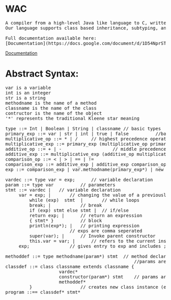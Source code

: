 # WAC
<pre>
A compiler from a high-level Java like language to C, written in Java.
Our language supports class based inheritance, subtyping, and method overloading.

Full documentation available here:
[Documentation](https://docs.google.com/document/d/1D54NprSTMD1AnkS6pM9GCNO9lue8hvOgruq8MsPTTIs/edit?usp=sharing)
</pre>
[Documentation](https://docs.google.com/document/d/1D54NprSTMD1AnkS6pM9GCNO9lue8hvOgruq8MsPTTIs/edit?usp=sharing)

# Abstract Syntax:
<pre>
var is a variable
int is an integer
str is a string
methodname is the name of a method
classname is the name of the class
contructor is the name of the object
'*' represents the traditional Kleene star meaning

type ::= Int | Boolean | String | classname	// basic types
primary_exp ::= var | str | int | true | false			//base case values
multiplicative_op ::= * | /		// highest precedence operators
multiplicative_exp ::= primary_exp (multiplicative_op primary_exp)*	// highest precedence expressions
additive_op ::= + | -					// middle precedence operators
additive_exp ::= multiplicative_exp (additive_op multiplicative_exp)*	 // middle precedence expressions
comparison_op ::= < | > | == | !=
comparison_exp ::= additive_exp | additive_exp comparison_op additive_exp 	//lowest precedence expressions
exp ::= comparison_exp | var.methodname(primary_exp*) | new classname(exp*) 	    // recursive expressions | non recursive expressions
	                                  					    // both lists are comma seperated
vardec ::= type var = exp;		// variable declaration
param ::= type var			// parameters
stmt ::= vardec | 	// variable declaration
	 var = exp; |		// changing the value of a previously instantiated variable
         while (exp)  stmt  | 		// while loops
         break; | 			// break
         if (exp) stmt else stmt | 	// if/else
         return exp; | 		// return an expression
         { stmt* } 			// block
         println(exp*); |	// printing expression
				        // exps are comma seperated
         super(var); | 		// Invoke parent constructor
         this.var = var; | 		// refers to the current instance
	 exp;				// gives entry to exp and includes ;
	 
methoddef ::= type methodname(param*) stmt 	// method declaration
                                                //params are comma seperated
classdef ::= class classname extends classname {
                    vardec*
                    constructor(param*) stmt	// params are comma seperated
                    methoddef*
         }					// creates new class instance (extends classname is optional)
program ::== classdef* stmt*
</pre>
